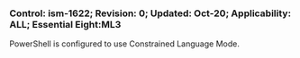 ### Control: ism-1622; Revision: 0; Updated: Oct-20; Applicability: ALL; Essential Eight:ML3
<p>PowerShell is configured to use Constrained Language Mode.</p>
